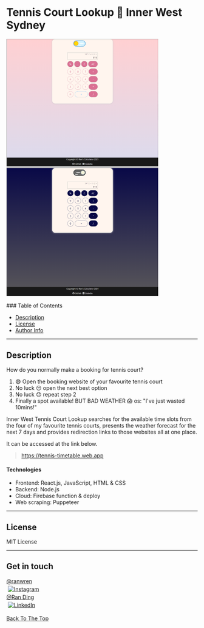 # Tennis Court Lookup :triangular_flag_on_post: Inner West Sydney

<p>
<img src="./src/assets/day.png" width="400px">
<img src="./src/assets/night.png" width="400px">
</p>
### Table of Contents

- [Description](#description)
- [License](#license)
- [Author Info](#author-info)

---

## Description

How do you normally make a booking for tennis court?

1. :smile: Open the booking website of your favourite tennis court
2. No luck :unamused: open the next best option
3. No luck :disappointed: repeat step 2
4. Finally a spot available! BUT BAD WEATHER :scream: os: "I've just wasted 10mins!"

Inner West Tennis Court Lookup searches for the available time slots from the four of my favourite tennis courts, presents the weather forecast for the next 7 days and provides redirection links to those websites all at one place.

It can be accessed at the link below.

> https://tennis-timetable.web.app

#### Technologies

- Frontend: React.js, JavaScript, HTML & CSS
- Backend: Node.js
- Cloud: Firebase function & deploy
- Web scraping: Puppeteer

---

## License

MIT License

---

## Get in touch

<div>
  <a href="https://www.instagram.com/ranwren/">
    <div>@ranwren</div>
    <img src="https://raw.githubusercontent.com/MikeCodesDotNET/MikeCodesDotNET/a8abbf37441f3253f74ea255a47f289208d7568c/Resources/instagram.svg" alt="Instagram" style="vertical-align:top; margin:4px">
  </a>
<a href="https://www.linkedin.com/in/ding-ran/">
  <div>@Ran Ding</div>
    <img src="https://raw.githubusercontent.com/MikeCodesDotNET/MikeCodesDotNET/a8abbf37441f3253f74ea255a47f289208d7568c/Resources/linkedIn.svg" alt="LinkedIn" style="vertical-align:top; margin:4px">
  </a>
</div>

[Back To The Top](#)
